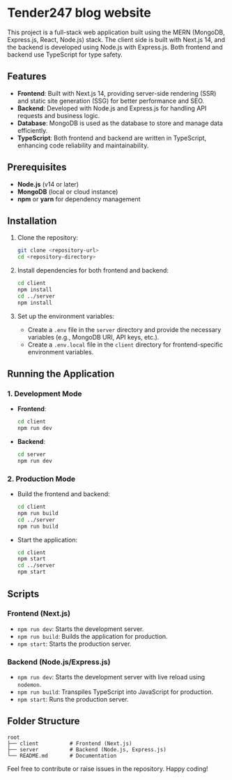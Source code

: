 # Tender247 blog website

This project is a full-stack web application built using the MERN (MongoDB, Express.js, React, Node.js) stack. The client side is built with Next.js 14, and the backend is developed using Node.js with Express.js. Both frontend and backend use TypeScript for type safety.

## Features

- **Frontend**: Built with Next.js 14, providing server-side rendering (SSR) and static site generation (SSG) for better performance and SEO.
- **Backend**: Developed with Node.js and Express.js for handling API requests and business logic.
- **Database**: MongoDB is used as the database to store and manage data efficiently.
- **TypeScript**: Both frontend and backend are written in TypeScript, enhancing code reliability and maintainability.

## Prerequisites

- **Node.js** (v14 or later)
- **MongoDB** (local or cloud instance)
- **npm** or **yarn** for dependency management

## Installation

1. Clone the repository:
   ```bash
   git clone <repository-url>
   cd <repository-directory>
   ```

2. Install dependencies for both frontend and backend:
   ```bash
   cd client
   npm install
   cd ../server
   npm install
   ```

3. Set up the environment variables:
   - Create a `.env` file in the `server` directory and provide the necessary variables (e.g., MongoDB URI, API keys, etc.).
   - Create a `.env.local` file in the `client` directory for frontend-specific environment variables.

## Running the Application

### 1. Development Mode

- **Frontend**:
  ```bash
  cd client
  npm run dev
  ```

- **Backend**:
  ```bash
  cd server
  npm run dev
  ```

### 2. Production Mode

- Build the frontend and backend:
  ```bash
  cd client
  npm run build
  cd ../server
  npm run build
  ```

- Start the application:
  ```bash
  cd client
  npm start
  cd ../server
  npm start
  ```

## Scripts

### Frontend (Next.js)
- `npm run dev`: Starts the development server.
- `npm run build`: Builds the application for production.
- `npm start`: Starts the production server.

### Backend (Node.js/Express.js)
- `npm run dev`: Starts the development server with live reload using `nodemon`.
- `npm run build`: Transpiles TypeScript into JavaScript for production.
- `npm start`: Runs the production server.

## Folder Structure

```plaintext
root
├── client          # Frontend (Next.js)
├── server          # Backend (Node.js, Express.js)
└── README.md       # Documentation
```


Feel free to contribute or raise issues in the repository. Happy coding!

